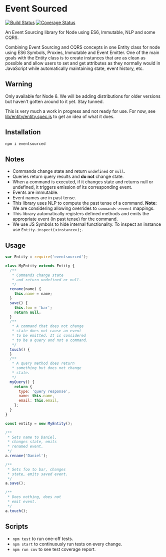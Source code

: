 # Event Sourced

[![Build Status](https://travis-ci.org/lgomez/eventsourced.svg?branch=master)](https://travis-ci.org/lgomez/eventsourced)
[![Coverage Status](https://coveralls.io/repos/github/lgomez/eventsourced/badge.svg?branch=master)](https://coveralls.io/github/lgomez/eventsourced?branch=master)

An Event Sourcing library for Node using ES6, Immutable, NLP and some CQRS.

Combining Event Sourcing and CQRS concepts in one Entity class for node using ES6 Symbols, Proxies, Immutable and Event Emitter. One of the main goals with the Entity class is to create instances that are as clean as possible and allow users to set and get attributes as they normally would in JavaScript while automatically maintaining state, event history, etc.

## Warning

Only available for Node 6. We will be adding distributions for older versions but haven't gotten around to it yet. Stay tunned.

This is very much a work in progress and not ready for use. For now, see [lib/entity/entity.spec.js](lib/entity/entity.spec.js) to get an idea of what it does.

## Installation

```bash
npm i eventsourced
```
## Notes

* Commands change state and return `undefined` or `null`.
* Queries return query results and **do not** change state.
* When a command is executed, if it changes state and returns null or undefined, it triggers emission of its corresponding event.
* Events are immutable.
* Event names are in past tense.
* This library uses NLP to compute the past tense of a command. **Note:** We are considering allowing overrides to `command<->event` mappings.
* This library automatically registers defined methods and emits the appropriate event (in past tense) for the command.
* We use JS Symbols to hide internal functionality. To inspect an instance use `Entity.inspect(<instance>);`.

## Usage

```javascript
var Entity = require('eventsourced');

class MyEntity extends Entity {
  /**
   * Commands change state
   * and return undefined or null.
   */
  rename(name) {
    this.name = name;
  }
  save() {
    this.foo = 'bar';
    return null;
  }
  /**
   * A command that does not change
   * state does not cause an event
   * to be emitted. It is considered
   * to be a query and not a command.
   */
  touch() {
  }
  /**
   * A query method does return
   * something but does not change
   * state.
   */
  myQuery() {
    return {
      type: 'query response',
      name: this.name,
      email: this.email,
    };
  }
}

const entity = new MyEntity();

/**
 * Sets name to Daniel,
 * changes state, emits
 * renamed event.
 */
a.rename('Daniel');

/**
 * Sets foo to bar, changes
 * state, emits saved event.
 */
a.save();

/**
 * Does nothing, does not
 * emit event.
 */
a.touch();
```

## Scripts

* `npm test` to run one-off tests.
* `npm start` to continuously run tests on every change.
* `npm run cov` to see test coverage report.
